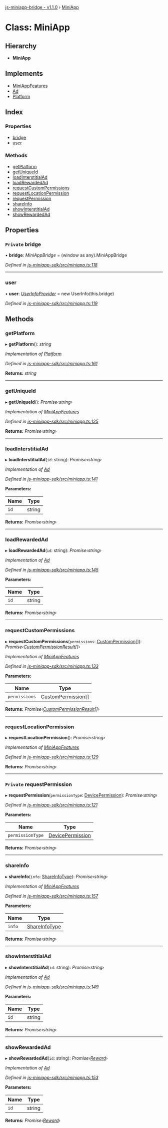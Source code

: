 [js-miniapp-bridge - v1.1.0](../README.md) › [MiniApp](miniapp.md)

# Class: MiniApp

## Hierarchy

* **MiniApp**

## Implements

* [MiniAppFeatures](../interfaces/miniappfeatures.md)
* [Ad](../interfaces/ad.md)
* [Platform](../interfaces/platform.md)

## Index

### Properties

* [bridge](miniapp.md#private-bridge)
* [user](miniapp.md#user)

### Methods

* [getPlatform](miniapp.md#getplatform)
* [getUniqueId](miniapp.md#getuniqueid)
* [loadInterstitialAd](miniapp.md#loadinterstitialad)
* [loadRewardedAd](miniapp.md#loadrewardedad)
* [requestCustomPermissions](miniapp.md#requestcustompermissions)
* [requestLocationPermission](miniapp.md#requestlocationpermission)
* [requestPermission](miniapp.md#private-requestpermission)
* [shareInfo](miniapp.md#shareinfo)
* [showInterstitialAd](miniapp.md#showinterstitialad)
* [showRewardedAd](miniapp.md#showrewardedad)

## Properties

### `Private` bridge

• **bridge**: *MiniAppBridge* = (window as any).MiniAppBridge

*Defined in [js-miniapp-sdk/src/miniapp.ts:118](https://github.com/rakutentech/js-miniapp/blob/05cfcd6/js-miniapp-sdk/src/miniapp.ts#L118)*

___

###  user

• **user**: *[UserInfoProvider](../interfaces/userinfoprovider.md)* = new UserInfo(this.bridge)

*Defined in [js-miniapp-sdk/src/miniapp.ts:119](https://github.com/rakutentech/js-miniapp/blob/05cfcd6/js-miniapp-sdk/src/miniapp.ts#L119)*

## Methods

###  getPlatform

▸ **getPlatform**(): *string*

*Implementation of [Platform](../interfaces/platform.md)*

*Defined in [js-miniapp-sdk/src/miniapp.ts:161](https://github.com/rakutentech/js-miniapp/blob/05cfcd6/js-miniapp-sdk/src/miniapp.ts#L161)*

**Returns:** *string*

___

###  getUniqueId

▸ **getUniqueId**(): *Promise‹string›*

*Implementation of [MiniAppFeatures](../interfaces/miniappfeatures.md)*

*Defined in [js-miniapp-sdk/src/miniapp.ts:125](https://github.com/rakutentech/js-miniapp/blob/05cfcd6/js-miniapp-sdk/src/miniapp.ts#L125)*

**Returns:** *Promise‹string›*

___

###  loadInterstitialAd

▸ **loadInterstitialAd**(`id`: string): *Promise‹string›*

*Implementation of [Ad](../interfaces/ad.md)*

*Defined in [js-miniapp-sdk/src/miniapp.ts:141](https://github.com/rakutentech/js-miniapp/blob/05cfcd6/js-miniapp-sdk/src/miniapp.ts#L141)*

**Parameters:**

Name | Type |
------ | ------ |
`id` | string |

**Returns:** *Promise‹string›*

___

###  loadRewardedAd

▸ **loadRewardedAd**(`id`: string): *Promise‹string›*

*Implementation of [Ad](../interfaces/ad.md)*

*Defined in [js-miniapp-sdk/src/miniapp.ts:145](https://github.com/rakutentech/js-miniapp/blob/05cfcd6/js-miniapp-sdk/src/miniapp.ts#L145)*

**Parameters:**

Name | Type |
------ | ------ |
`id` | string |

**Returns:** *Promise‹string›*

___

###  requestCustomPermissions

▸ **requestCustomPermissions**(`permissions`: [CustomPermission](../interfaces/custompermission.md)[]): *Promise‹[CustomPermissionResult](../interfaces/custompermissionresult.md)[]›*

*Implementation of [MiniAppFeatures](../interfaces/miniappfeatures.md)*

*Defined in [js-miniapp-sdk/src/miniapp.ts:133](https://github.com/rakutentech/js-miniapp/blob/05cfcd6/js-miniapp-sdk/src/miniapp.ts#L133)*

**Parameters:**

Name | Type |
------ | ------ |
`permissions` | [CustomPermission](../interfaces/custompermission.md)[] |

**Returns:** *Promise‹[CustomPermissionResult](../interfaces/custompermissionresult.md)[]›*

___

###  requestLocationPermission

▸ **requestLocationPermission**(): *Promise‹string›*

*Implementation of [MiniAppFeatures](../interfaces/miniappfeatures.md)*

*Defined in [js-miniapp-sdk/src/miniapp.ts:129](https://github.com/rakutentech/js-miniapp/blob/05cfcd6/js-miniapp-sdk/src/miniapp.ts#L129)*

**Returns:** *Promise‹string›*

___

### `Private` requestPermission

▸ **requestPermission**(`permissionType`: [DevicePermission](../enums/devicepermission.md)): *Promise‹string›*

*Defined in [js-miniapp-sdk/src/miniapp.ts:121](https://github.com/rakutentech/js-miniapp/blob/05cfcd6/js-miniapp-sdk/src/miniapp.ts#L121)*

**Parameters:**

Name | Type |
------ | ------ |
`permissionType` | [DevicePermission](../enums/devicepermission.md) |

**Returns:** *Promise‹string›*

___

###  shareInfo

▸ **shareInfo**(`info`: [ShareInfoType](../interfaces/shareinfotype.md)): *Promise‹string›*

*Implementation of [MiniAppFeatures](../interfaces/miniappfeatures.md)*

*Defined in [js-miniapp-sdk/src/miniapp.ts:157](https://github.com/rakutentech/js-miniapp/blob/05cfcd6/js-miniapp-sdk/src/miniapp.ts#L157)*

**Parameters:**

Name | Type |
------ | ------ |
`info` | [ShareInfoType](../interfaces/shareinfotype.md) |

**Returns:** *Promise‹string›*

___

###  showInterstitialAd

▸ **showInterstitialAd**(`id`: string): *Promise‹string›*

*Implementation of [Ad](../interfaces/ad.md)*

*Defined in [js-miniapp-sdk/src/miniapp.ts:149](https://github.com/rakutentech/js-miniapp/blob/05cfcd6/js-miniapp-sdk/src/miniapp.ts#L149)*

**Parameters:**

Name | Type |
------ | ------ |
`id` | string |

**Returns:** *Promise‹string›*

___

###  showRewardedAd

▸ **showRewardedAd**(`id`: string): *Promise‹[Reward](../interfaces/reward.md)›*

*Implementation of [Ad](../interfaces/ad.md)*

*Defined in [js-miniapp-sdk/src/miniapp.ts:153](https://github.com/rakutentech/js-miniapp/blob/05cfcd6/js-miniapp-sdk/src/miniapp.ts#L153)*

**Parameters:**

Name | Type |
------ | ------ |
`id` | string |

**Returns:** *Promise‹[Reward](../interfaces/reward.md)›*
